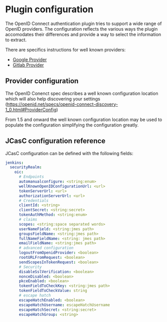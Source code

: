 # Plugin configuration

The OpenID Connect authentication plugin tries to support a wide range
of OpenID providers. The configuration reflects the various ways the
plugin accomodates their differences and provide a way to select the
information to extract.

There are specifics instructions for well known providers:

* [Google Provider](GOOGLE.md)
* [Gitlab Provider](GITLAB.md)


## Provider configuration

The OpenID Conenct spec describes a well known configuration location
which will also help discovering your settings
(<https://openid.net/specs/openid-connect-discovery-1_0.html#ProviderConfig>)

From 1.5 and onward the well known configuration location may be used to
populate the configuration simplifying the configuration greatly. 

## JCasC configuration reference

JCasC configuration can be defined with the following fields:

```yaml
jenkins:
  securityRealm:
    oic:
      # Endpoints
      automanualconfigure: <string:enum>
      wellKnownOpenIDConfigurationUrl: <url>
      tokenServerUrl: <url>
      authorizationServerUrl: <url>
      # Credentials
      clientId: <string>
      clientSecret: <string:secret>
      tokenAuthMethod: <string:enum>
      # claims
      scopes: <string:space separated words>
      userNameField: <string:jmes path>
      groupsFieldName: <string:jmes path>
      fullNameFieldName: <string: jmes path>
      emailFieldName: <string:jmes path>
      # advanced configuration
      logoutFromOpenidProvider: <boolean>
      rootURLFromRequest: <boolean>
      sendScopesInTokenRequest: <boolean>
      # Security
      disableSslVerification: <boolean>
      nonceDisabled: <boolean>
      pkceEnabled: <boolean>
      tokenFieldToCheckKey: <string:jmes path>
      tokenFieldToCheckValue: string
      # escape hatch 
      escapeHatchEnabled: <boolean>
      escapeHatchUsername: escapeHatchUsername
      escapeHatchSecret: <string:secret>
      escapeHatchGroup: <string>
```
